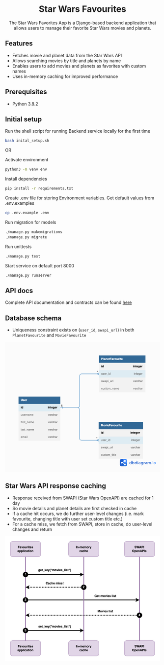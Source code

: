 <div align="center">

# Star Wars Favourites

The Star Wars Favorites App is a Django-based backend application that allows users to manage their favorite Star Wars movies and planets.

</div>

## Features

- Fetches movie and planet data from the Star Wars API
- Allows searching movies by title and planets by name
- Enables users to add movies and planets as favorites with custom names
- Uses in-memory caching for improved performance


## Prerequisites
- Python 3.8.2

## Initial setup
Run the shell script for running Backend service locally for the first time
```sh
bash inital_setup.sh
```

OR

Activate environment
```sh
python3 -m venv env
```
Install dependencies
```sh
pip install -r requirements.txt
```
Create .env file for storing Environment variables. Get default values from .env.examples
```sh
cp .env.example .env
```
Run migration for models
```sh
./manage.py makemigrations
./manage.py migrate
```
Run unittests
```sh
./manage.py test
```
Start service on default port 8000
```sh
./manage.py runserver
```

## API docs

Complete API documentation and contracts can be found [here](https://documenter.getpostman.com/view/25463396/2s93m35PwV)


## Database schema

* Uniqueness constraint exists on (`user_id`, `swapi_url`) in both `PlanetFavourite` and `MovieFavourite`

![DB schema](README.md.d/db_schema.png "DB schema")


## Star Wars API response caching

* Response received from SWAPI (Star Wars OpenAPI) are cached for 1 day
* So movie details and planet details are first checked in cache
* If a cache hit occurs, we do further user-level changes (i.e. mark favourite, changing title with user set custom title etc.)
* For a cache miss, we fetch from SWAPI, store in cache, do user-level changes and return

![SWAPI response caching](README.md.d/swapi_response_caching.png "SWAPI response caching")
